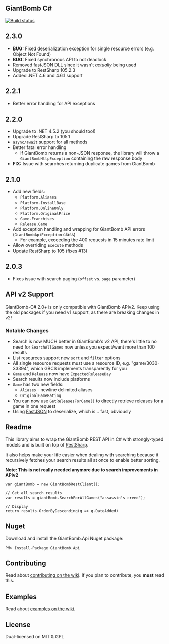 GiantBomb C#
------------

[![Build status](https://ci.appveyor.com/api/projects/status/hh268dmpd08qfjqt?svg=true)](https://ci.appveyor.com/project/kamranayub/giantbomb-csharp)

## 2.3.0

- **BUG:** Fixed deserialization exception for single resource errors (e.g. Object Not Found)
- **BUG:** Fixed synchronous API to not deadlock
- Removed fastJSON DLL since it wasn't *actually* being used
- Upgrade to RestSharp 105.2.3
- Added .NET 4.6 and 4.6.1 support

## 2.2.1

- Better error handling for API exceptions

## 2.2.0

- Upgrade to .NET 4.5.2 (you should too!)
- Upgrade RestSharp to 105.1
- `async/await` support for all methods
- Better fatal error handling
  - If GiantBomb returns a non-JSON response, the library will throw a `GiantBombHttpException`
    containing the raw response body
- **FIX:** Issue with searches returning duplicate games from GiantBomb

## 2.1.0

- Add new fields:
    - `Platform.Aliases`
    - `Platform.InstallBase`
    - `Platform.OnlineOnly`
    - `Platform.OriginalPrice`
    - `Game.Franchises`
    - `Release.Game`
- Add exception handling and wrapping for GiantBomb API errors (`GiantBombApiException` class)
    - For example, exceeding the 400 requests in 15 minutes rate limit
- Allow overriding `Execute` methods
- Update RestSharp to 105 (fixes #13)

## 2.0.3

- Fixes issue with search paging (`offset` vs. `page` parameter)

## API v2 Support

GiantBomb-C# 2.0+ is only compatible with GiantBomb APIv2. Keep using the old packages if you need v1 support, as there are breaking changes in v2!

### Notable Changes

* Search is now MUCH better in GiantBomb's v2 API, there's little to no need for `SearchAllGames` now unless you expect/want more than 100 results
* List resources support new `sort` and `filter` options
* All single resource requests must use a resource ID, e.g. "game/3030-33394", which GBCS implements transparently for you
* `Game` and `Release` now have `ExpectedReleaseDay`
* Search results now include platforms
* `Game` has two new fields:
	- `Aliases` - newline delimited aliases
	- `OriginalGameRating`
* You can now use `GetReleasesForGame()` to directly retrieve releases for a game in one request
* Using [FastJSON](http://www.codeproject.com/Articles/159450/fastJSON) to deserialize, which is... fast, obviously

## Readme

This library aims to wrap the GiantBomb REST API in C# with strongly-typed models and is built on top of [RestSharp](https://github.com/johnsheehan/RestSharp).

It also helps make your life easier when dealing with searching because it recursively fetches your search results all at once to enable better sorting.

**Note: This is not really needed anymore due to search improvements in APIv2**

	var giantBomb = new GiantBombRestClient();

	// Get all search results
	var results = giantBomb.SearchForAllGames("assassin's creed");

	// Display
	return results.OrderByDescending(g => g.DateAdded)


## Nuget
Download and install the GiantBomb.Api Nuget package:

	PM> Install-Package GiantBomb.Api

## Contributing
Read about [contributing on the wiki](https://github.com/kamranayub/GiantBomb-CSharp/wiki). If you plan to contribute, you **must** read this.

## Examples
Read about [examples on the wiki](https://github.com/kamranayub/GiantBomb-CSharp/wiki).

## License
Dual-licensed on MIT & GPL
